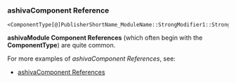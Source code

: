 ### ashivaComponent Reference

```
<ComponentType[@]PublisherShortName_ModuleName::StrongModifier1::StrongModifier2#LightMod1#LightMod2>
```

**ashivaModule Component References** (which often begin with the **ComponentType**) are quite common.

For more examples of *ashivaComponent References*, see:

 - [ashivaComponent References](https://github.com/RouninMedia/ashiva-Namespacing/blob/master/ashiva-component-reference/ashiva-component-references.md)
